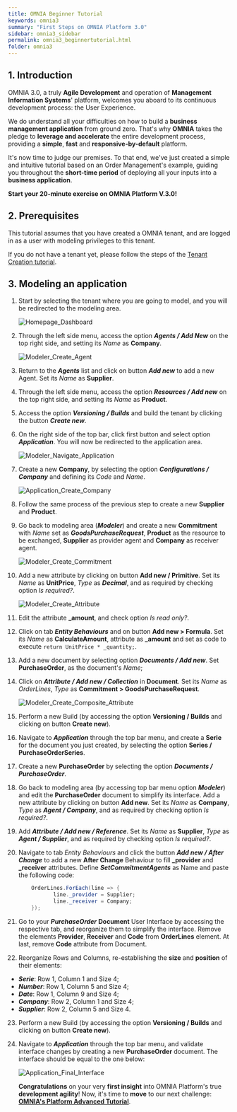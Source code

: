 ```yaml
---
title: OMNIA Beginner Tutorial
keywords: omnia3
summary: "First Steps on OMNIA Platform 3.0"
sidebar: omnia3_sidebar
permalink: omnia3_beginnertutorial.html
folder: omnia3
---
```


## 1. Introduction

OMNIA 3.0, a truly **Agile Development** and operation of **Management Information Systems**' platform, welcomes you aboard to its continuous development process: the User Experience.

We do understand all your difficulties on how to build a **business management application** from ground zero. That's why **OMNIA** takes the pledge to **leverage and accelerate** the entire development process, providing a **simple**, **fast** and **responsive-by-default** platform.

It's now time to judge our premises. To that end, we've just created a simple and intuitive tutorial based on an Order Management's example, guiding you throughout the **short-time period** of deploying all your inputs into a **business application**.

**Start your 20-minute exercise on OMNIA Platform V.3.0!**

## 2. Prerequisites

This tutorial assumes that you have created a OMNIA tenant, and are logged in as a user with modeling privileges to this tenant.

If you do not have a tenant yet, please follow the steps of the [Tenant Creation tutorial](http://docs.numbersbelieve.com/omnia3_tenantcreation.html).

## 3. Modeling an application

1. Start by selecting the tenant where you are going to model, and you will be redirected to the modeling area.
 
    ![Homepage_Dashboard](/images/tutorials/beginner/Modeler-Homepage.PNG)
 
2. Through the left side menu, access the option ***Agents / Add New*** on the top right side, and setting its *Name* as **Company**.

    ![Modeler_Create_Agent](/images/tutorials/beginner/Modeler-Create-Agent.PNG)

3. Return to the ***Agents*** list and click on button ***Add new*** to add a new Agent. Set its *Name* as **Supplier**.

4. Through the left side menu, access the option ***Resources / Add new*** on the top right side, and setting its *Name* as **Product**.

5. Access the option ***Versioning / Builds*** and build the tenant by clicking the button ***Create new***.

6. On the right side of the top bar, click first button and select option ***Application***. You will now be redirected to the application area. 

    ![Modeler_Navigate_Application](/images/tutorials/beginner/Modeler-Navigate-Application.PNG)
    
7. Create a new **Company**, by selecting the option ***Configurations / Company*** and defining its *Code* and *Name*.

    ![Application_Create_Company](/images/tutorials/beginner/Application-Create-Company.PNG)

8.  Follow the same process of the previous step to create a new **Supplier** and **Product**.

9. Go back to modeling area (***Modeler***) and create a new **Commitment** with *Name* set as ***GoodsPurchaseRequest***, **Product** as the resource to be exchanged, **Supplier** as provider agent and **Company** as receiver agent.

    ![Modeler_Create_Commitment](/images/tutorials/beginner/Modeler-Create-Commitment.PNG)

10. Add a new attribute by clicking on button **Add new / Primitive**. Set its *Name* as **UnitPrice**, *Type* as ***Decimal***, and as required by checking option *Is required?*.

    ![Modeler_Create_Attribute](/images/tutorials/beginner/Modeler-Create-Attribute.PNG)

11. Edit the attribute **_amount**, and check option *Is read only?*.

12. Click on tab ***Entity Behaviours*** and on button **Add new > Formula**. Set its *Name* as **CalculateAmount**, attribute as **_amount** and set as code to execute `return UnitPrice * _quantity;`.

13. Add a new document by selecting option ***Documents / Add new***. Set **PurchaseOrder**, as the document's *Name*;

14. Click on ***Attribute / Add new / Collection*** in **Document**. Set its *Name* as *OrderLines*, *Type* as **Commitment > GoodsPurchaseRequest**.

    ![Modeler_Create_Composite_Attribute](/images/tutorials/beginner/Modeler-Create-OrderLines-Attribute.PNG)

15. Perform a new Build (by accessing the option **Versioning / Builds** and clicking on button **Create new**).

16. Navigate to ***Application*** through the top bar menu, and create a **Serie** for the document you just created, by selecting the option **Series / PurchaseOrderSeries**.

17. Create a new **PurchaseOrder** by selecting the option ***Documents / PurchaseOrder***.

18. Go back to modeling area (by accessing top bar menu option ***Modeler***) and edit the **PurchaseOrder** document to simplify its interface. Add a new attribute by clicking on button **Add new**. Set its *Name* as **Company**, *Type* as ***Agent / Company***, and as required by checking option *Is required?*.

19. Add ***Attribute / Add new / Reference***. Set its *Name* as **Supplier**, *Type* as ***Agent / Supplier***, and as required by checking option *Is required?*. 

20. Navigate to tab *Entity Behaviours* and click the button ***Add new / After Change*** to add a new **After Change** Behaviour to fill **_provider** and **_receiver** attributes. Define ***SetCommitmentAgents*** as Name and paste the following code:

    ```C#
        OrderLines.ForEach(line => {
	           line._provider = Supplier;
	           line._receiver = Company;
        });
    ```

21. Go to your ***PurchaseOrder*** **Document** User Interface by accessing the respective tab, and reorganize them to simplify the interface. Remove the elements **Provider**, **Receiver**  and **Code** from **OrderLines** element. At last, remove **Code** attribute from Document.

22. Reorganize Rows and Columns, re-establishing the **size** and **position** of their elements:
  * ***Serie***: Row 1, Column 1 and Size 4; 
  * ***Number***: Row 1, Column 5 and Size 4; 
  * ***Date***: Row 1, Column 9 and Size 4; 
  * ***Company***: Row 2, Column 1 and Size 4;
  * ***Supplier***: Row 2, Column 5 and Size 4.

23. Perform a new Build (by accessing the option **Versioning / Builds** and clicking on button **Create new**).

24. Navigate to ***Application*** through the top bar menu, and validate interface changes by creating a new **PurchaseOrder** document. The interface should be equal to the one below:

    ![Application_Final_Interface](/images/tutorials/beginner/Application-View-PurchaseOrder.PNG)


    **Congratulations** on your very **first insight** into OMNIA Platform's true **development agility**! Now, it's time to **move** to our next challenge: [**OMNIA's Platform Advanced Tutorial**](http://docs.numbersbelieve.com/omnia3_advancedtutorial.html). 
